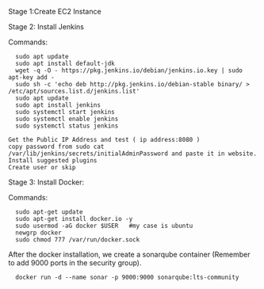 Stage 1:Create EC2 Instance

Stage 2: Install Jenkins

  Commands:
  
      sudo apt update
      sudo apt install default-jdk
      wget -q -O - https://pkg.jenkins.io/debian/jenkins.io.key | sudo apt-key add -
      sudo sh -c 'echo deb http://pkg.jenkins.io/debian-stable binary/ > /etc/apt/sources.list.d/jenkins.list'
      sudo apt update
      sudo apt install jenkins
      sudo systemctl start jenkins
      sudo systemctl enable jenkins
      sudo systemctl status jenkins

    Get the Public IP Address and test ( ip address:8080 )
    copy password from sudo cat /var/lib/jenkins/secrets/initialAdminPassword and paste it in website.
    Install suggested plugins 
    Create user or skip


Stage 3: Install Docker:

  Commands: 
  
      sudo apt-get update
      sudo apt-get install docker.io -y
      sudo usermod -aG docker $USER   #my case is ubuntu
      newgrp docker
      sudo chmod 777 /var/run/docker.sock

  After the docker installation, we create a sonarqube container (Remember to add 9000 ports in the security group).
  
      docker run -d --name sonar -p 9000:9000 sonarqube:lts-community
      

      
      









